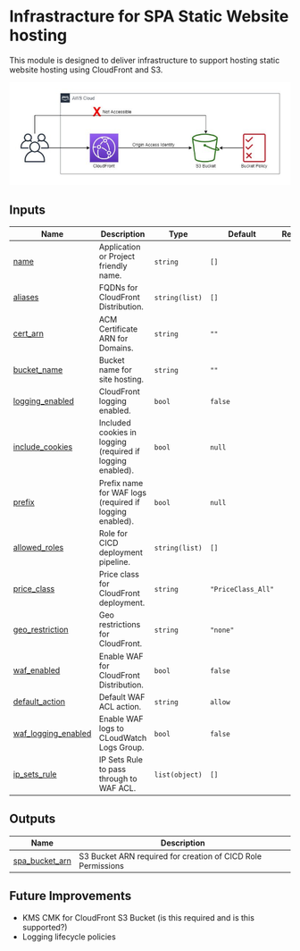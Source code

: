 # Infrastracture for SPA Static Website hosting
This module is designed to deliver infrastructure to support hosting static website hosting using CloudFront and S3.

![AWS Architecture](CF-S3-diagram.jpeg)

## Inputs

| Name | Description | Type | Default | Required |
|------|-------------|------|---------|:--------:|
| <a name="name"></a> [name](#input\_name) | Application or Project friendly name. | `string` | `[]` | yes |
| <a name="aliases"></a> [aliases](#input\_aliases) | FQDNs for CloudFront Distribution. | `string(list)` | `[]` | yes |
| <a name="cert_arn"></a> [cert\_arn](#input\_cert\arn) | ACM Certificate ARN for Domains. | `string` | `""` | yes |
| <a name="bucket_name"></a> [bucket\_name](#input\_bucket\name) | Bucket name for site hosting. | `string` | `""` | yes |
| <a name="logging_enabled"></a> [logging\_enabled](#input\_logging\_enabled) | CloudFront logging enabled. | `bool` | `false` | no |
| <a name="include_cookies"></a> [include\_cookies](#input\_include\_cookies) | Included cookies in logging (required if logging enabled). | `bool` | `null` | no |
| <a name="prefix"></a> [prefix](#input\_prefix) | Prefix name for WAF logs (required if logging enabled). | `bool` | `null` | no |
| <a name="allowed_roles"></a> [allowed\_roles](#input\_allowed\_roles) | Role for CICD deployment pipeline. | `string(list)` | `[]` | no |
| <a name="price_class"></a> [price\_class](#input\_price\_class) | Price class for CloudFront deployment. | `string` | `"PriceClass_All"` | no |
| <a name="geo_restriction"></a> [geo\_restriction](#input\_geo\_restriction) | Geo restrictions for CloudFront. | `string` | `"none"` | no |
| <a name="waf_enabled"></a> [waf\_enabled](#input\_waf\_enabled) | Enable WAF for CloudFront Distribution. | `bool` | `false` | no |
| <a name="default_action"></a> [default\_action](#input\_default\_action) | Default WAF ACL action. | `string` | `allow` | no |
| <a name="waf_logging_enabled"></a> [waf\_logging\_enabled](#input\_waf\_logging\_enabled) | Enable WAF logs to CLoudWatch Logs Group. | `bool` | `false` | no |
| <a name="ip_sets_rule"></a> [ip\_sets\_rule](#input\_ip\_sets\_rule) | IP Sets Rule to pass through to WAF ACL. | `list(object)` | `[]` | no |

## Outputs

| Name | Description |
|------|-------------|
| <a name="spa_bucket_arn"></a> [spa\_bucket\_arn](#spa\_bucket\_arn) | S3 Bucket ARN required for creation of CICD Role Permissions |

## Future Improvements
* KMS CMK for CloudFront S3 Bucket (is this required and is this supported?)
* Logging lifecycle policies
